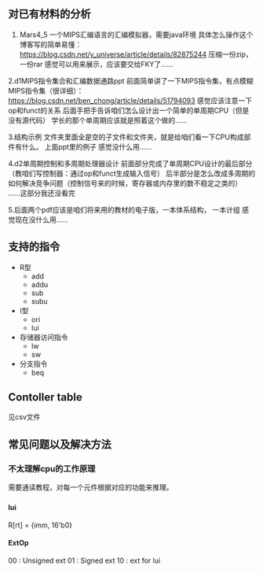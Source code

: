 ## 对已有材料的分析

1. Mars4_5
	一个MIPS汇编语言的汇编模拟器，需要java环境 
	具体怎么操作这个博客写的简单易懂：https://blog.csdn.net/y_universe/article/details/82875244
	压缩一份zip，一份rar
	感觉可以用来展示，应该要交给FKY了……

2.d1MIPS指令集合和汇编数据通路ppt
	前面简单讲了一下MIPS指令集，有点模糊
		MIPS指令集（很详细）：https://blog.csdn.net/ben_chong/article/details/51794093
		感觉应该注意一下op和funct的关系
	后面手把手告诉咱们怎么设计出一个简单的单周期CPU（但是没有源代码）
		学长的那个单周期应该就是照着这个做的……

3.结构示例
	文件夹里面全是空的子文件和文件夹，就是给咱们看一下CPU构成部件有什么。
	上面ppt里的例子
	感觉没什么用……

4.d2单周期控制和多周期处理器设计
	前面部分完成了单周期CPU设计的最后部分（教咱们写控制器：通过op和funct生成输入信号）
	后半部分是怎么改成多周期的
		如何解决竞争问题（控制信号来的时候，寄存器或内存里的数不稳定之类的）
		……这部分我还没看完

5.后面两个pdf应该是咱们将来用的教材的电子版，一本体系结构， 一本计组
	感觉现在没什么用……

## 支持的指令

- R型
  - add
  - addu
  - sub
  - subu
- I型
  - ori
  - lui
- 存储器访问指令
  - lw
  - sw
- 分支指令
  - beq

## Contoller table


见csv文件

## 常见问题以及解决方法

### 不太理解cpu的工作原理

需要通读教程，对每一个元件根据对应的功能来推理。

### 

#### lui

R[rt] = {imm, 16'b0}

#### ExtOp

00 : Unsigned ext
01 : Signed ext
10 : ext for lui
